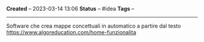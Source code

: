 **Created** – 2023-03-14 13:06
**Status** – #idea
**Tags** –

---

Software che crea mappe concettuali in automatico a partire dal testo
https://www.algoreducation.com/home-funzionalita